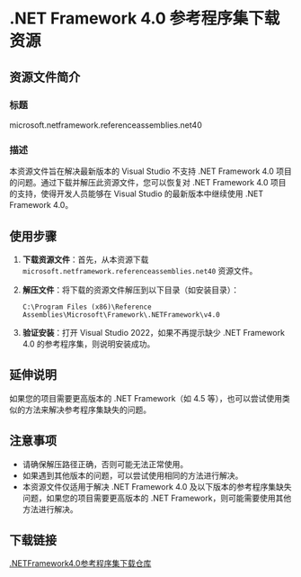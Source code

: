 # .NET Framework 4.0 参考程序集下载资源

## 资源文件简介

### 标题
microsoft.netframework.referenceassemblies.net40

### 描述
本资源文件旨在解决最新版本的 Visual Studio 不支持 .NET Framework 4.0 项目的问题。通过下载并解压此资源文件，您可以恢复对 .NET Framework 4.0 项目的支持，使得开发人员能够在 Visual Studio 的最新版本中继续使用 .NET Framework 4.0。

## 使用步骤

1. **下载资源文件**：首先，从本资源下载 `microsoft.netframework.referenceassemblies.net40` 资源文件。

2. **解压文件**：将下载的资源文件解压到以下目录（如安装目录）：
   ```
   C:\Program Files (x86)\Reference Assemblies\Microsoft\Framework\.NETFramework\v4.0
   ```

3. **验证安装**：打开 Visual Studio 2022，如果不再提示缺少 .NET Framework 4.0 的参考程序集，则说明安装成功。

## 延伸说明

如果您的项目需要更高版本的 .NET Framework（如 4.5 等），也可以尝试使用类似的方法来解决参考程序集缺失的问题。

## 注意事项

- 请确保解压路径正确，否则可能无法正常使用。
- 如果遇到其他版本的问题，可以尝试使用相同的方法进行解决。
- 本资源文件仅适用于解决 .NET Framework 4.0 及以下版本的参考程序集缺失问题，如果您的项目需要更高版本的 .NET Framework，则可能需要使用其他方法进行解决。

## 下载链接

[.NETFramework4.0参考程序集下载仓库](https://pan.quark.cn/s/8cd46cc3c1f6)